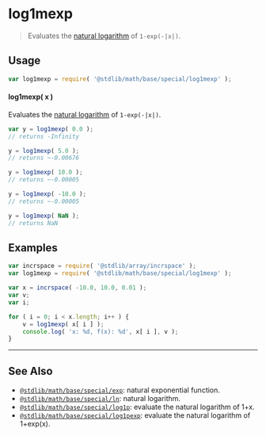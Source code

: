 <!--

@license Apache-2.0

Copyright (c) 2018 The Stdlib Authors.

Licensed under the Apache License, Version 2.0 (the "License");
you may not use this file except in compliance with the License.
You may obtain a copy of the License at

   http://www.apache.org/licenses/LICENSE-2.0

Unless required by applicable law or agreed to in writing, software
distributed under the License is distributed on an "AS IS" BASIS,
WITHOUT WARRANTIES OR CONDITIONS OF ANY KIND, either express or implied.
See the License for the specific language governing permissions and
limitations under the License.

-->

# log1mexp

> Evaluates the [natural logarithm][@stdlib/math/base/special/ln] of `1-exp(-|x|)`.

<section class="usage">

## Usage

```javascript
var log1mexp = require( '@stdlib/math/base/special/log1mexp' );
```

#### log1mexp( x )

Evaluates the [natural logarithm][@stdlib/math/base/special/ln] of `1-exp(-|x|)`.

```javascript
var y = log1mexp( 0.0 );
// returns -Infinity

y = log1mexp( 5.0 );
// returns ~-0.00676

y = log1mexp( 10.0 );
// returns ~-0.00005

y = log1mexp( -10.0 );
// returns ~-0.00005

y = log1mexp( NaN );
// returns NaN
```

</section>

<!-- /.usage -->

<section class="examples">

## Examples

<!-- eslint no-undef: "error" -->

```javascript
var incrspace = require( '@stdlib/array/incrspace' );
var log1mexp = require( '@stdlib/math/base/special/log1mexp' );

var x = incrspace( -10.0, 10.0, 0.01 );
var v;
var i;

for ( i = 0; i < x.length; i++ ) {
    v = log1mexp( x[ i ] );
    console.log( 'x: %d, f(x): %d', x[ i ], v );
}
```

</section>

<!-- /.examples -->

<!-- Section for related `stdlib` packages. Do not manually edit this section, as it is automatically populated. -->

<section class="related">

* * *

## See Also

-   [`@stdlib/math/base/special/exp`][@stdlib/math/base/special/exp]: natural exponential function.
-   [`@stdlib/math/base/special/ln`][@stdlib/math/base/special/ln]: natural logarithm.
-   [`@stdlib/math/base/special/log1p`][@stdlib/math/base/special/log1p]: evaluate the natural logarithm of 1+x.
-   [`@stdlib/math/base/special/log1pexp`][@stdlib/math/base/special/log1pexp]: evaluate the natural logarithm of 1+exp(x).

</section>

<!-- /.related -->

<!-- Section for all links. Make sure to keep an empty line after the `section` element and another before the `/section` close. -->

<section class="links">

<!-- <related-links> -->

[@stdlib/math/base/special/exp]: https://github.com/stdlib-js/math/tree/main/base/special/exp

[@stdlib/math/base/special/ln]: https://github.com/stdlib-js/math/tree/main/base/special/ln

[@stdlib/math/base/special/log1p]: https://github.com/stdlib-js/math/tree/main/base/special/log1p

[@stdlib/math/base/special/log1pexp]: https://github.com/stdlib-js/math/tree/main/base/special/log1pexp

<!-- </related-links> -->

</section>

<!-- /.links -->
